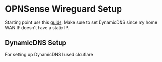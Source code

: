 # OPNSense Wireguard Setup

Starting point use this [guide](https://docs.opnsense.org/manual/how-tos/wireguard-client.html). Make sure to set DynamicDNS since my home WAN IP doesn't have a static IP.

## DynamicDNS Setup

For setting up DynamicDNS I used clouflare
